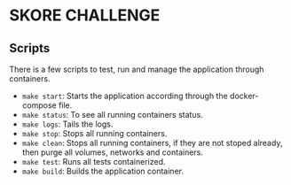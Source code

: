 # SKORE CHALLENGE

## Scripts

There is a few scripts to test, run and manage the application through containers.

- `make start`: Starts the application according through the docker-compose file.
- `make status`: To see all running containers status.
- `make logs`: Tails the logs.
- `make stop`: Stops all running containers.
- `make clean`: Stops all running containers, if they are not stoped already, then purge all volumes, networks and containers.
- `make test`: Runs all tests containerized.
- `make build`: Builds the application container.
